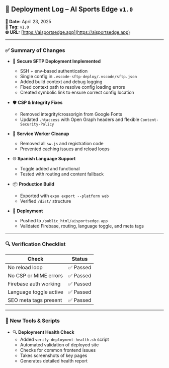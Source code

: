 ## 🚀 Deployment Log – AI Sports Edge `v1.0`

**📅 Date:** April 23, 2025  
**🔖 Tag:** `v1.0`  
**🌐 URL:** [https://aisportsedge.app](https://aisportsedge.app)

---

### ✅ Summary of Changes

- 🔐 **Secure SFTP Deployment Implemented**
  - SSH + env-based authentication
  - Single config in `.vscode-sftp-deploy/.vscode/sftp.json`
  - Added build context and debug logging
  - Fixed context path to resolve config loading errors
  - Created symbolic link to ensure correct config location

- 🛡️ **CSP & Integrity Fixes**
  - Removed integrity/crossorigin from Google Fonts
  - Updated `.htaccess` with Open Graph headers and flexible `Content-Security-Policy`

- 🧹 **Service Worker Cleanup**
  - Removed all `sw.js` and registration code
  - Prevented caching issues and reload loops

- 🌐 **Spanish Language Support**
  - Toggle added and functional
  - Tested with routing and content fallback

- 📦 **Production Build**
  - Exported with `expo export --platform web`
  - Verified `/dist/` structure

- 🚢 **Deployment**
  - Pushed to `/public_html/aisportsedge.app`
  - Validated Firebase, routing, language toggle, and meta tags

---

### 🔍 Verification Checklist

| Check | Status |
|-------|--------|
| No reload loop | ✅ Passed |
| No CSP or MIME errors | ✅ Passed |
| Firebase auth working | ✅ Passed |
| Language toggle active | ✅ Passed |
| SEO meta tags present | ✅ Passed |

---

### 🧰 New Tools & Scripts

- 🔍 **Deployment Health Check**
  - Added `verify-deployment-health.sh` script
  - Automated validation of deployed site
  - Checks for common frontend issues
  - Takes screenshots of key pages
  - Generates detailed health report